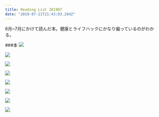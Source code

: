 ```yaml
---
title: Reading List 201907
date: "2019-07-21T21:43:03.284Z"
---
```


6月~7月にかけて読んだ本。健康とライフハックにかなり偏っているのがわかる。

###本
<a href="https://www.amazon.co.jp/%E7%9C%A0%E3%82%8C%E3%81%AA%E3%81%8F%E3%81%AA%E3%82%8B%E3%81%BB%E3%81%A9%E9%9D%A2%E7%99%BD%E3%81%84-%E5%9B%B3%E8%A7%A3-%E7%B3%96%E8%B3%AA%E3%81%AE%E8%A9%B1-%E7%89%A7%E7%94%B0%E5%96%84%E4%BA%8C-ebook/dp/B07LBVN46V/ref=as_li_ss_il?&linkCode=li3&tag=gaaasuu-22&linkId=f81a0e6e842408ee002c68bbd148a528&language=ja_JP" target="_blank"><img border="0" src="//ws-fe.amazon-adsystem.com/widgets/q?_encoding=UTF8&ASIN=B07LBVN46V&Format=_SL250_&ID=AsinImage&MarketPlace=JP&ServiceVersion=20070822&WS=1&tag=gaaasuu-22&language=ja_JP" ></a><img src="https://ir-jp.amazon-adsystem.com/e/ir?t=gaaasuu-22&language=ja_JP&l=li3&o=9&a=B07LBVN46V" width="1" height="1" border="0" alt="" style="border:none !important; margin:0px !important;" />

<a href="https://www.amazon.co.jp/%E3%83%90%E3%83%AC%E3%83%83%E3%83%88%E3%82%B8%E3%83%A3%E3%83%BC%E3%83%8A%E3%83%AB-%E4%BA%BA%E7%94%9F%E3%82%92%E5%A4%89%E3%81%88%E3%82%8B%E3%83%8E%E3%83%BC%E3%83%88%E8%A1%93-%E3%83%A9%E3%82%A4%E3%83%80%E3%83%BC%E3%83%BB%E3%82%AD%E3%83%A3%E3%83%AD%E3%83%AB/dp/4478102678/ref=as_li_ss_il?&linkCode=li3&tag=gaaasuu-22&linkId=dc50c695e3e742613bb0d189d95d6f8e&language=ja_JP" target="_blank"><img border="0" src="//ws-fe.amazon-adsystem.com/widgets/q?_encoding=UTF8&ASIN=4478102678&Format=_SL250_&ID=AsinImage&MarketPlace=JP&ServiceVersion=20070822&WS=1&tag=gaaasuu-22&language=ja_JP" ></a><img src="https://ir-jp.amazon-adsystem.com/e/ir?t=gaaasuu-22&language=ja_JP&l=li3&o=9&a=4478102678" width="1" height="1" border="0" alt="" style="border:none !important; margin:0px !important;" />

<a href="https://www.amazon.co.jp/%E6%AE%8B%E9%85%B7%E3%81%99%E3%81%8E%E3%82%8B%E6%88%90%E5%8A%9F%E6%B3%95%E5%89%87-%E3%82%A8%E3%83%AA%E3%83%83%E3%82%AF%E3%83%BB%E3%83%90%E3%83%BC%E3%82%AB%E3%83%BC-ebook/dp/B076C5KJ7P/ref=as_li_ss_il?&linkCode=li3&tag=gaaasuu-22&linkId=d6ca467104e161330a7d8e351d5b7761&language=ja_JP" target="_blank"><img border="0" src="//ws-fe.amazon-adsystem.com/widgets/q?_encoding=UTF8&ASIN=B076C5KJ7P&Format=_SL250_&ID=AsinImage&MarketPlace=JP&ServiceVersion=20070822&WS=1&tag=gaaasuu-22&language=ja_JP" ></a><img src="https://ir-jp.amazon-adsystem.com/e/ir?t=gaaasuu-22&language=ja_JP&l=li3&o=9&a=B076C5KJ7P" width="1" height="1" border="0" alt="" style="border:none !important; margin:0px !important;" />

<a href="https://www.amazon.co.jp/%E7%AD%8B%E3%83%88%E3%83%AC%E3%83%93%E3%82%B8%E3%83%8D%E3%82%B9%E3%82%A8%E3%83%AA%E3%83%BC%E3%83%88%E3%81%8C%E3%82%84%E3%81%A3%E3%81%A6%E3%81%84%E3%82%8B%E6%9C%80%E5%BC%B7%E3%81%AE%E9%A3%9F%E3%81%B9%E6%96%B9-Testosterone-ebook/dp/B073CD4KYY/ref=as_li_ss_il?&linkCode=li2&tag=gaaasuu-22&linkId=b939f9cbe82efa1c42aead7be7b22230&language=ja_JP" target="_blank"><img border="0" src="//ws-fe.amazon-adsystem.com/widgets/q?_encoding=UTF8&ASIN=B073CD4KYY&Format=_SL160_&ID=AsinImage&MarketPlace=JP&ServiceVersion=20070822&WS=1&tag=gaaasuu-22&language=ja_JP" ></a><img src="https://ir-jp.amazon-adsystem.com/e/ir?t=gaaasuu-22&language=ja_JP&l=li2&o=9&a=B073CD4KYY" width="1" height="1" border="0" alt="" style="border:none !important; margin:0px !important;" />

<a href="https://www.amazon.co.jp/%E4%BB%95%E4%BA%8B%E3%81%8C%E9%80%9F%E3%81%84%E4%BA%BA%E3%81%AF%E3%81%A9%E3%82%93%E3%81%AA%E3%83%A1%E3%83%BC%E3%83%AB%E3%82%92%E6%9B%B8%E3%81%84%E3%81%A6%E3%81%84%E3%82%8B%E3%81%AE%E3%81%8B-%E5%B9%B3%E9%87%8E%E5%8F%8B%E6%9C%97-ebook/dp/B06XQ1H6PZ/ref=as_li_ss_il?&linkCode=li3&tag=gaaasuu-22&linkId=247c340272952c542cf9d41d1ae2042a&language=ja_JP" target="_blank"><img border="0" src="//ws-fe.amazon-adsystem.com/widgets/q?_encoding=UTF8&ASIN=B06XQ1H6PZ&Format=_SL250_&ID=AsinImage&MarketPlace=JP&ServiceVersion=20070822&WS=1&tag=gaaasuu-22&language=ja_JP" ></a><img src="https://ir-jp.amazon-adsystem.com/e/ir?t=gaaasuu-22&language=ja_JP&l=li3&o=9&a=B06XQ1H6PZ" width="1" height="1" border="0" alt="" style="border:none !important; margin:0px !important;" />

<a href="https://www.amazon.co.jp/%E7%9F%A5%E7%9A%84%E6%88%A6%E9%97%98%E5%8A%9B%E3%82%92%E9%AB%98%E3%82%81%E3%82%8B-%E7%8B%AC%E5%AD%A6%E3%81%AE%E6%8A%80%E6%B3%95-%E5%B1%B1%E5%8F%A3%E5%91%A8-ebook/dp/B076Q2WHBN/ref=as_li_ss_il?&linkCode=li3&tag=gaaasuu-22&linkId=0b20e469731bdc03686a037f203f53bc&language=ja_JP" target="_blank"><img border="0" src="//ws-fe.amazon-adsystem.com/widgets/q?_encoding=UTF8&ASIN=B076Q2WHBN&Format=_SL250_&ID=AsinImage&MarketPlace=JP&ServiceVersion=20070822&WS=1&tag=gaaasuu-22&language=ja_JP" ></a><img src="https://ir-jp.amazon-adsystem.com/e/ir?t=gaaasuu-22&language=ja_JP&l=li3&o=9&a=B076Q2WHBN" width="1" height="1" border="0" alt="" style="border:none !important; margin:0px !important;" />

<a href="https://www.amazon.co.jp/%E5%AE%9F%E8%A1%8C%E5%8A%9B-%E7%B5%90%E6%9E%9C%E3%82%92%E5%87%BA%E3%81%99%E3%80%8C%E4%BB%95%E7%B5%84%E3%81%BF%E3%80%8D%E3%81%AE%E4%BD%9C%E3%82%8A%E3%81%8B%E3%81%9F-%E6%A9%8B%E4%B8%8B-%E5%BE%B9-ebook/dp/B07QL69YMJ/ref=as_li_ss_il?&linkCode=li3&tag=gaaasuu-22&linkId=355442393ba73b9489066ded4e935734&language=ja_JP" target="_blank"><img border="0" src="//ws-fe.amazon-adsystem.com/widgets/q?_encoding=UTF8&ASIN=B07QL69YMJ&Format=_SL250_&ID=AsinImage&MarketPlace=JP&ServiceVersion=20070822&WS=1&tag=gaaasuu-22&language=ja_JP" ></a><img src="https://ir-jp.amazon-adsystem.com/e/ir?t=gaaasuu-22&language=ja_JP&l=li3&o=9&a=B07QL69YMJ" width="1" height="1" border="0" alt="" style="border:none !important; margin:0px !important;" />

<a href="https://www.amazon.co.jp/%E3%83%9C%E3%82%B1%E3%81%AA%E3%81%84%E4%BA%BA%E3%81%8C%E3%82%84%E3%81%A3%E3%81%A6%E3%81%84%E3%82%8B-%E8%84%B3%E3%81%AE%E3%82%B7%E3%83%9F%E3%82%92%E6%B6%88%E3%81%99%E7%94%9F%E6%B4%BB%E7%BF%92%E6%85%A3-%E6%9C%AC%E9%96%93-%E8%89%AF%E5%AD%90/dp/4413230965/ref=as_li_ss_il?&linkCode=li3&tag=gaaasuu-22&linkId=228bdf028cc0a12a6fc75c3e44de9e34&language=ja_JP" target="_blank"><img border="0" src="//ws-fe.amazon-adsystem.com/widgets/q?_encoding=UTF8&ASIN=4413230965&Format=_SL250_&ID=AsinImage&MarketPlace=JP&ServiceVersion=20070822&WS=1&tag=gaaasuu-22&language=ja_JP" ></a><img src="https://ir-jp.amazon-adsystem.com/e/ir?t=gaaasuu-22&language=ja_JP&l=li3&o=9&a=4413230965" width="1" height="1" border="0" alt="" style="border:none !important; margin:0px !important;" />
